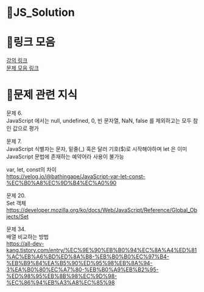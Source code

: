 # 🌴JS_Solution
  
# 🔗링크 모음  
[강의 링크](https://www.inflearn.com/course/%EC%A0%9C%EC%A3%BC%EC%BD%94%EB%94%A9-%EC%9E%90%EB%B0%94%EC%8A%A4%ED%81%AC%EB%A6%BD%ED%8A%B8-100%EC%A0%9C?utm_source=inflearn&utm_medium=social&utm_campaign=share)  
[문제 모음 링크](https://www.notion.so/JS-100-94d97d294dd14c9b911a02c840fa9f2d)  
  
# 💾문제 관련 지식  
  
문제 6.   
JavaScript 에서는 null, undefined, 0, 빈 문자열, NaN, false 를 제외하고는 모두 참인 값으로 평가  
  
문제 7.  
JavaScript 식별자는 문자, 밑줄(_) 혹은 달러 기호($)로 시작해야하며 let 은 이미 JavaScript 문법에 존재하는 예약어라 사용이 불가능  
  
var, let, const의 차이  
https://velog.io/@bathingape/JavaScript-var-let-const-%EC%B0%A8%EC%9D%B4%EC%A0%90  
  
문제 20.  
Set 객체  
https://developer.mozilla.org/ko/docs/Web/JavaScript/Reference/Global_Objects/Set  
  
문제 34.  
배열 비교하는 방법  
https://all-dev-kang.tistory.com/entry/%EC%9E%90%EB%B0%94%EC%8A%A4%ED%81%AC%EB%A6%BD%ED%8A%B8-%EB%B0%B0%EC%97%B4-%EB%B9%84%EA%B5%90%ED%95%98%EB%8A%94-3%EA%B0%80%EC%A7%80-%EB%B0%A9%EB%B2%95-%ED%98%95%EB%8B%98%EC%9D%98-%EC%86%94%EB%A3%A8%EC%85%98  
